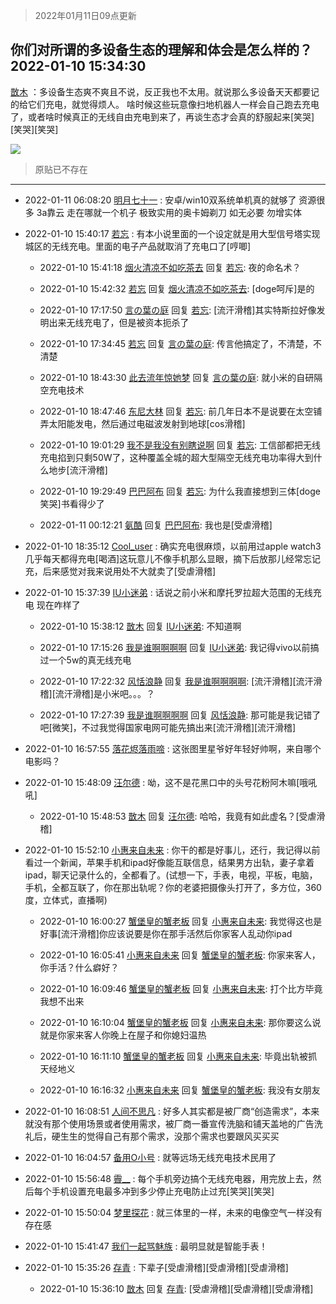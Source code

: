 > 2022年01月11日09点更新
<link rel="stylesheet" href="https://cdn.jsdelivr.net/gh/taotie6/sampleJSON@main/css/photo_show.css">
<meta name="referrer" content="no-referrer" />


 ## 你们对所谓的多设备生态的理解和体会是怎么样的？ 2022-01-10 15:34:30

 [㪚木](https://www.coolapk.com/feed/32724710?shareKey=MTI2Y2QxM2VkNTcwNjFkYmU3YTM~) ：多设备生态爽不爽且不说，反正我也不太用。就说那么多设备天天都要记的给它们充电，就觉得烦人。
啥时候这些玩意像扫地机器人一样会自己跑去充电了，或者啥时候真正的无线自由充电到来了，再谈生态才会真的舒服起来[笑哭][笑哭][笑哭] 

<div class="album">
<img class="img-item" src="http://image.coolapk.com/feed/2022/0110/15/1081091_fb2cc295_0069_0179_427@1440x2249.jpeg" />
</div>

> 原贴已不存在 

 ------- 

- 2022-01-11 06:08:20 [明月七十一](uid=7933383) : 安卓/win10双系统单机真的就够了
资源很多 3a靠云 走在哪就一个机子
极致实用的奥卡姆剃刀
如无必要 勿增实体 

- 2022-01-10 15:40:17 [若忘](uid=459610) : 有本小说里面的一个设定就是用大型信号塔实现城区的无线充电。里面的电子产品就取消了充电口了[哼唧] 

    - 2022-01-10 15:41:18 [烟火清凉不如吃茶去](uid=4279524) 回复 [若忘](uid=459610): 夜的命名术？ 

    - 2022-01-10 15:42:32 [若忘](uid=459610) 回复 [烟火清凉不如吃茶去](uid=4279524): [doge呵斥]是的 

    - 2022-01-10 17:17:50 [言の葉の庭](uid=649465) 回复 [若忘](uid=459610): [流汗滑稽]其实特斯拉好像发明出来无线充电了，但是被资本扼杀了 

    - 2022-01-10 17:34:45 [若忘](uid=459610) 回复 [言の葉の庭](uid=649465): 传言他搞定了，不清楚，不清楚 

    - 2022-01-10 18:43:30 [此去流年惊她梦](uid=3006083) 回复 [言の葉の庭](uid=649465): 就小米的自研隔空充电技术 

    - 2022-01-10 18:47:46 [东尼大林](uid=1612569) 回复 [若忘](uid=459610): 前几年日本不是说要在太空铺弄太阳能发电，然后通过电磁波发射到地球[cos滑稽] 

    - 2022-01-10 19:01:29 [我不是我没有别瞎说啊](uid=2231912) 回复 [若忘](uid=459610): 工信部都把无线充电掐到只剩50W了，这种覆盖全城的超大型隔空无线充电功率得大到什么地步[流汗滑稽] 

    - 2022-01-10 19:29:49 [巴巴阿布](uid=3836764) 回复 [若忘](uid=459610): 为什么我直接想到三体[doge笑哭]书看得少了 

    - 2022-01-11 00:12:21 [氨酷](uid=1011638) 回复 [巴巴阿布](uid=3836764): 我也是[受虐滑稽] 

- 2022-01-10 18:35:12 [Cool_user](uid=3479505) : 确实充电很麻烦，以前用过apple watch3几乎每天都得充电[喝酒]这玩意儿不像手机那么显眼，摘下后放那儿经常忘记充，后来感觉对我来说用处不大就卖了[受虐滑稽] 

- 2022-01-10 15:37:39 [IU小迷弟](uid=2571083) : 话说之前小米和摩托罗拉超大范围的无线充电 现在咋样了 

    - 2022-01-10 15:38:12 [㪚木](uid=1081091) 回复 [IU小迷弟](uid=2571083): 不知道啊 

    - 2022-01-10 17:15:26 [我是谁啊啊啊啊](uid=2536100) 回复 [IU小迷弟](uid=2571083): 我记得vivo以前搞过一个5w的真无线充电 

    - 2022-01-10 17:22:32 [风恬浪静](uid=2415886) 回复 [我是谁啊啊啊啊](uid=2536100): [流汗滑稽][流汗滑稽][流汗滑稽]是小米吧。。。？ 

    - 2022-01-10 17:27:39 [我是谁啊啊啊啊](uid=2536100) 回复 [风恬浪静](uid=2415886): 那可能是我记错了吧[微笑]，不过我觉得国家电网可能先搞出来[流汗滑稽][流汗滑稽] 

- 2022-01-10 16:57:55 [落花烬落雨啼](uid=1966083) : 这张图里星爷好年轻好帅啊，来自哪个电影吗？ 

- 2022-01-10 15:48:09 [汪尔德](uid=1595236) : 呦，这不是花黑口中的头号花粉阿木嘛[哦吼吼] 

    - 2022-01-10 15:48:53 [㪚木](uid=1081091) 回复 [汪尔德](uid=1595236): 哈哈，我竟有如此虚名？[受虐滑稽] 

- 2022-01-10 15:52:10 [小惠来自未来](uid=847097) : 你干的都是好事儿，还行，我记得以前看过一个新闻，苹果手机和ipad好像能互联信息，结果男方出轨，妻子拿着ipad，聊天记录什么的，全都看了。(试想一下，手表，电视，平板，电脑，手机，全都互联了，你在那出轨呢？你的老婆把摄像头打开了，多方位，360度，立体式，直播啊) 

    - 2022-01-10 16:00:27 [蟹堡皇的蟹老板](uid=4652683) 回复 [小惠来自未来](uid=847097): 我觉得这也是好事[流汗滑稽]你应该说要是你在那手活然后你家客人乱动你ipad 

    - 2022-01-10 16:05:41 [小惠来自未来](uid=847097) 回复 [蟹堡皇的蟹老板](uid=4652683): 你家来客人，你手活？什么癖好？ 

    - 2022-01-10 16:09:46 [蟹堡皇的蟹老板](uid=4652683) 回复 [小惠来自未来](uid=847097): 打个比方毕竟我想不出来 

    - 2022-01-10 16:10:04 [蟹堡皇的蟹老板](uid=4652683) 回复 [小惠来自未来](uid=847097): 那你要这么说就是你家来客人你晚上在屋子和你媳妇温热 

    - 2022-01-10 16:11:10 [蟹堡皇的蟹老板](uid=4652683) 回复 [小惠来自未来](uid=847097): 毕竟出轨被抓天经地义 

    - 2022-01-10 16:16:32 [小惠来自未来](uid=847097) 回复 [蟹堡皇的蟹老板](uid=4652683): 我没有女朋友 

- 2022-01-10 16:08:51 [人间不思凡](uid=2080265) : 好多人其实都是被厂商“创造需求”，本来就没有那个使用场景或者使用需求，被厂商一番宣传洗脑和铺天盖地的广告洗礼后，硬生生的觉得自己有那个需求，没那个需求也要跟风买买买 

- 2022-01-10 16:04:57 [备用O小号](uid=1002360) : 就等远场无线充电技术民用了 

- 2022-01-10 15:56:48 [霽__](uid=2393793) : 每个手机旁边搞个无线充电器，用完放上去，然后每个手机设置充电最多冲到多少停止充电防止过充[笑哭][笑哭] 

- 2022-01-10 15:50:04 [梦里探花](uid=836750) : 就三体里的一样，未来的电像空气一样没有存在感 

- 2022-01-10 15:41:47 [我们一起骂魅族](uid=1068612) : 最明显就是智能手表！ 

- 2022-01-10 15:35:26 [存青](uid=1006954) : 下辈子[受虐滑稽][受虐滑稽][受虐滑稽] 

    - 2022-01-10 15:36:10 [㪚木](uid=1081091) 回复 [存青](uid=1006954): [受虐滑稽][受虐滑稽][受虐滑稽] 

